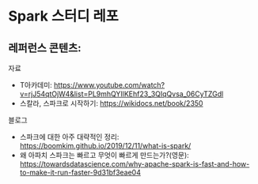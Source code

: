 # Spark 스터디 레포

## 레퍼런스 콘텐츠:

자료
 - T아카데미: https://www.youtube.com/watch?v=rjJ54qtOjW4&list=PL9mhQYIlKEhf23_3QIqQvsa_06CyTZGdl
 - 스칼라, 스파크로 시작하기: https://wikidocs.net/book/2350

블로그
 - 스파크에 대한 아주 대략적인 정리: https://boomkim.github.io/2019/12/11/what-is-spark/
 - 왜 아파치 스파크는 빠르고 무엇이 빠르게 만드는가?(영문): https://towardsdatascience.com/why-apache-spark-is-fast-and-how-to-make-it-run-faster-9d31bf3eae04
